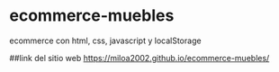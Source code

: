 # ecommerce-muebles
ecommerce con html, css, javascript y localStorage

##link del sitio web
https://miloa2002.github.io/ecommerce-muebles/
